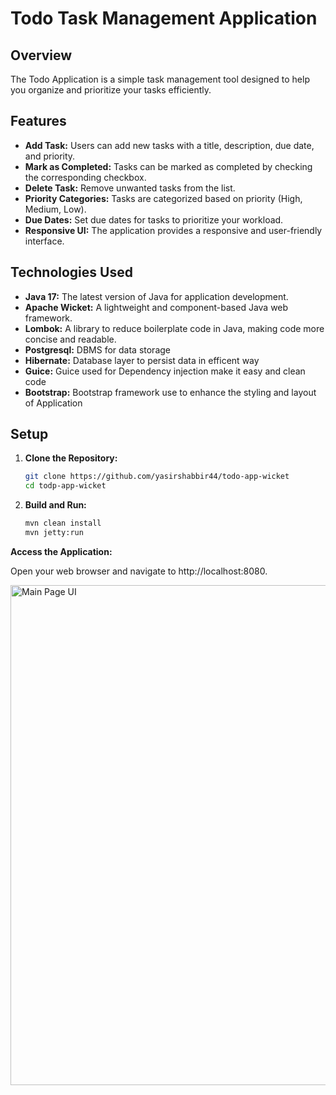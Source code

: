 # Todo Task Management Application

## Overview

The Todo Application is a simple task management tool designed to help you organize and prioritize your tasks efficiently.



## Features

- **Add Task:** Users can add new tasks with a title, description, due date, and priority.
- **Mark as Completed:** Tasks can be marked as completed by checking the corresponding checkbox.
- **Delete Task:** Remove unwanted tasks from the list.
- **Priority Categories:** Tasks are categorized based on priority (High, Medium, Low).
- **Due Dates:** Set due dates for tasks to prioritize your workload.
- **Responsive UI:** The application provides a responsive and user-friendly interface.

## Technologies Used

- **Java 17:** The latest version of Java for application development.
- **Apache Wicket:** A lightweight and component-based Java web framework.
- **Lombok:** A library to reduce boilerplate code in Java, making code more concise and readable.
- **Postgresql:** DBMS for data storage
- **Hibernate:** Database layer to persist data in efficent way
- **Guice:** Guice used for Dependency injection make it easy and clean code
- **Bootstrap:** Bootstrap framework use  to enhance the styling and layout of Application

## Setup

1. **Clone the Repository:**
   ```bash
   git clone https://github.com/yasirshabbir44/todo-app-wicket
   cd todp-app-wicket
2. **Build and Run:**
   ```bash
   mvn clean install
   mvn jetty:run

**Access the Application:**

Open your web browser and navigate to http://localhost:8080.

<img alt="Main Page UI" height="800" src="./doc/main-page.png" width="1000"/>